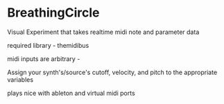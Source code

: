 # BreathingCircle

Visual Experiment that takes realtime midi note and parameter data 

required library - themidibus

midi inputs are arbitrary -

Assign your synth's/source's cutoff, velocity, and pitch to the appropriate variables

plays nice with ableton and virtual midi ports

